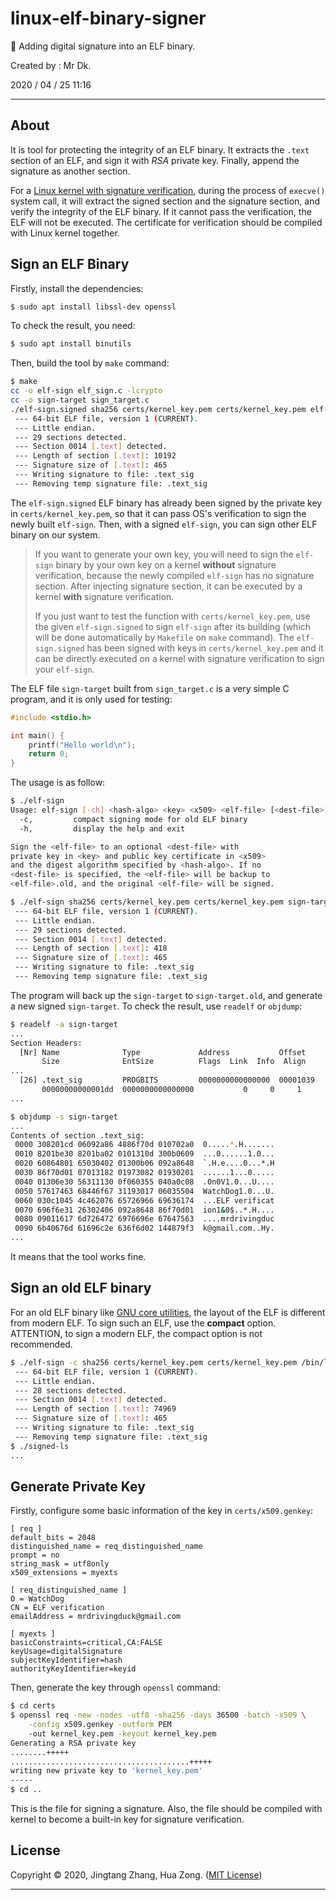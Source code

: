 # linux-elf-binary-signer

🐧 Adding digital signature into an ELF binary.

Created by : Mr Dk.

2020 / 04 / 25 11:16

---

## About

It is tool for protecting the integrity of an ELF binary. It extracts the `.text` section of an ELF, and sign it with *RSA* private key. Finally, append the signature as another section.

For a [Linux kernel with signature verification](https://github.com/mrdrivingduck/linux-kernel-elf-sig-verify), during the process of `execve()` system call, it will extract the signed section and the signature section, and verify the integrity of the ELF binary. If it cannot pass the verification, the ELF will not be executed. The certificate for verification should be compiled with Linux kernel together.

## Sign an ELF Binary

Firstly, install the dependencies:

```bash
$ sudo apt install libssl-dev openssl
```

To check the result, you need:

```bash
$ sudo apt install binutils
```

Then, build the tool by `make` command:

```bash
$ make
cc -o elf-sign elf_sign.c -lcrypto
cc -o sign-target sign_target.c
./elf-sign.signed sha256 certs/kernel_key.pem certs/kernel_key.pem elf-sign
 --- 64-bit ELF file, version 1 (CURRENT).
 --- Little endian.
 --- 29 sections detected.
 --- Section 0014 [.text] detected.
 --- Length of section [.text]: 10192
 --- Signature size of [.text]: 465
 --- Writing signature to file: .text_sig
 --- Removing temp signature file: .text_sig
```

The `elf-sign.signed` ELF binary has already been signed by the private key in `certs/kernel_key.pem`, so that it can pass OS's verification to sign the newly built `elf-sign`. Then, with a signed `elf-sign`, you can sign other ELF binary on our system.

> If you want to generate your own key, you will need to sign the `elf-sign` binary by your own key on a kernel **without** signature verification, because the newly compiled `elf-sign` has no signature section. After injecting signature section, it can be executed by a kernel **with** signature verification.
>
> If you just want to test the function with `certs/kernel_key.pem`, use the given `elf-sign.signed` to sign `elf-sign` after its building (which will be done automatically by `Makefile` on `make` command). The `elf-sign.signed` has been signed with keys in `certs/kernel_key.pem` and it can be directly executed on a kernel with signature verification to sign your `elf-sign`.

The ELF file `sign-target` built from `sign_target.c` is a very simple C program, and it is only used for testing:

```c
#include <stdio.h>

int main() {
    printf("Hello world\n");
    return 0;
}
```

The usage is as follow:

```bash
$ ./elf-sign
Usage: elf-sign [-ch] <hash-algo> <key> <x509> <elf-file> [<dest-file>]
  -c,         compact signing mode for old ELF binary
  -h,         display the help and exit

Sign the <elf-file> to an optional <dest-file> with
private key in <key> and public key certificate in <x509>
and the digest algorithm specified by <hash-algo>. If no 
<dest-file> is specified, the <elf-file> will be backup to 
<elf-file>.old, and the original <elf-file> will be signed.
```

```bash
$ ./elf-sign sha256 certs/kernel_key.pem certs/kernel_key.pem sign-target
 --- 64-bit ELF file, version 1 (CURRENT).
 --- Little endian.
 --- 29 sections detected.
 --- Section 0014 [.text] detected.
 --- Length of section [.text]: 418
 --- Signature size of [.text]: 465
 --- Writing signature to file: .text_sig
 --- Removing temp signature file: .text_sig
```

The program will back up the `sign-target` to `sign-target.old`, and generate a new signed `sign-target`. To check the result, use `readelf` or `objdump`:

```bash
$ readelf -a sign-target
...
Section Headers:
  [Nr] Name              Type             Address           Offset
       Size              EntSize          Flags  Link  Info  Align
...
  [26] .text_sig         PROGBITS         0000000000000000  00001039
       00000000000001dd  0000000000000000           0     0     1
...
```

```bash
$ objdump -s sign-target
...
Contents of section .text_sig:
 0000 308201cd 06092a86 4886f70d 010702a0  0.....*.H.......
 0010 8201be30 8201ba02 0101310d 300b0609  ...0......1.0...
 0020 60864801 65030402 01300b06 092a8648  `.H.e....0...*.H
 0030 86f70d01 07013182 01973082 01930201  ......1...0.....
 0040 01306e30 56311130 0f060355 040a0c08  .0n0V1.0...U....
 0050 57617463 68446f67 31193017 06035504  WatchDog1.0...U.
 0060 030c1045 4c462076 65726966 69636174  ...ELF verificat
 0070 696f6e31 26302406 092a8648 86f70d01  ion1&0$..*.H....
 0080 09011617 6d726472 6976696e 67647563  ....mrdrivingduc
 0090 6b40676d 61696c2e 636f6d02 144879f3  k@gmail.com..Hy.
...
```

It means that the tool works fine.

## Sign an old ELF binary

For an old ELF binary like [GNU core utilities](https://www.gnu.org/software/coreutils/), the layout of the ELF is different from modern ELF. To sign such an ELF, use the **compact** option. ATTENTION, to sign a modern ELF, the compact option is not recommended.

```bash
$ ./elf-sign -c sha256 certs/kernel_key.pem certs/kernel_key.pem /bin/ls signed-ls
 --- 64-bit ELF file, version 1 (CURRENT).
 --- Little endian.
 --- 28 sections detected.
 --- Section 0014 [.text] detected.
 --- Length of section [.text]: 74969
 --- Signature size of [.text]: 465
 --- Writing signature to file: .text_sig
 --- Removing temp signature file: .text_sig
$ ./signed-ls
...
```

## Generate Private Key

Firstly, configure some basic information of the key in `certs/x509.genkey`:

```
[ req ]
default_bits = 2048
distinguished_name = req_distinguished_name
prompt = no
string_mask = utf8only
x509_extensions = myexts

[ req_distinguished_name ]
O = WatchDog
CN = ELF verification
emailAddress = mrdrivingduck@gmail.com

[ myexts ]
basicConstraints=critical,CA:FALSE
keyUsage=digitalSignature
subjectKeyIdentifier=hash
authorityKeyIdentifier=keyid
```

Then, generate the key through `openssl` command:

```bash
$ cd certs
$ openssl req -new -nodes -utf8 -sha256 -days 36500 -batch -x509 \
    -config x509.genkey -outform PEM
    -out kernel_key.pem -keyout kernel_key.pem
Generating a RSA private key
........+++++
........................................+++++
writing new private key to 'kernel_key.pem'
-----
$ cd ..
```

This is the file for signing a signature. Also, the file should be compiled with kernel to become a built-in key for signature verification.

## License

Copyright © 2020, Jingtang Zhang, Hua Zong. ([MIT License](LICENSE))

---

